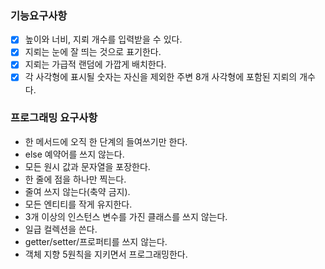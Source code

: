 ### 기능요구사항
- [X] 높이와 너비, 지뢰 개수를 입력받을 수 있다.
- [X] 지뢰는 눈에 잘 띄는 것으로 표기한다.
- [X] 지뢰는 가급적 랜덤에 가깝게 배치한다.
- [X] 각 사각형에 표시될 숫자는 자신을 제외한 주변 8개 사각형에 포함된 지뢰의 개수다.

### 프로그래밍 요구사항
- 한 메서드에 오직 한 단계의 들여쓰기만 한다.
- else 예약어를 쓰지 않는다.
- 모든 원시 값과 문자열을 포장한다.
- 한 줄에 점을 하나만 찍는다.
- 줄여 쓰지 않는다(축약 금지).
- 모든 엔티티를 작게 유지한다.
- 3개 이상의 인스턴스 변수를 가진 클래스를 쓰지 않는다.
- 일급 컬렉션을 쓴다.
- getter/setter/프로퍼티를 쓰지 않는다.
- 객체 지향 5원칙을 지키면서 프로그래밍한다.